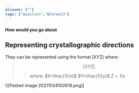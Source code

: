 ```yaml
---
aliases: [""]
tags: ["Question","QFormat3"]
---
```


#### How would you go about
## Representing crystallographic directions
They can be represented using the format [XYZ] where:

> $$ [XYZ] $$ 
>> where:
>> $X=\frac{1}{x}$ 
>> $Y=\frac{1}{y}$
>> $Z=1/z$

![[Pasted image 20211024102618.png]]